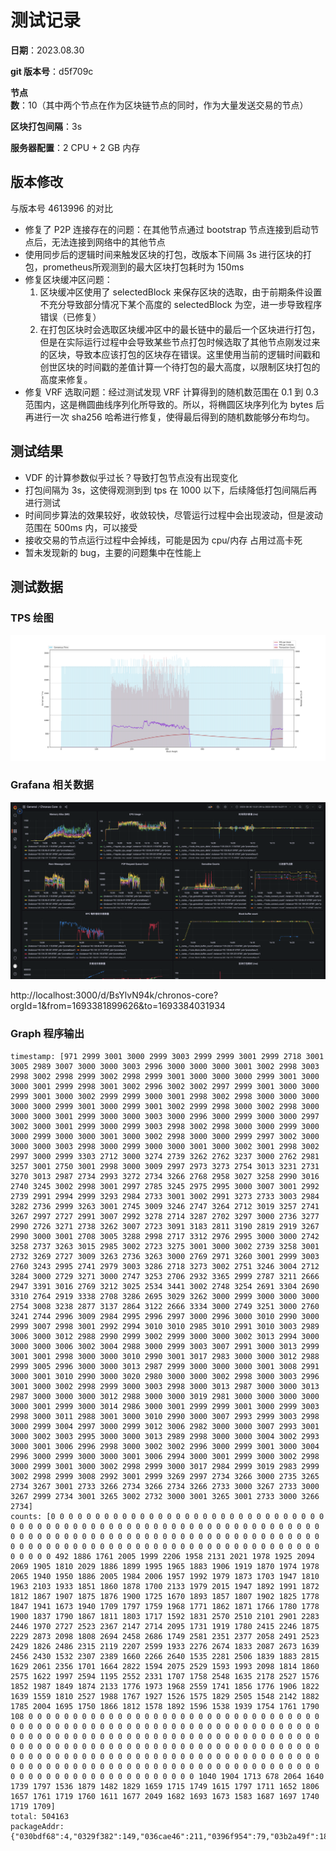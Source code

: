 # 测试记录

**日期**：2023.08.30

**git 版本号**：d5f709c

**节点数**：10（其中两个节点在作为区块链节点的同时，作为大量发送交易的节点）

**区块打包间隔**：3s

**服务器配置**：2 CPU + 2 GB 内存

## 版本修改

与版本号 4613996 的对比

* 修复了 P2P 连接存在的问题：在其他节点通过 bootstrap 节点连接到启动节点后，无法连接到网络中的其他节点
* 使用同步后的逻辑时间来触发区块的打包，改版本下间隔 3s 进行区块的打包，prometheus所观测到的最大区块打包耗时为 150ms
* 修复区块缓冲区问题：
    1. 区块缓冲区使用了 selectedBlock 来保存区块的选取，由于前期条件设置不充分导致部分情况下某个高度的 selectedBlock 为空，进一步导致程序错误（已修复）
    2. 在打包区块时会选取区块缓冲区中的最长链中的最后一个区块进行打包，但是在实际运行过程中会导致某些节点打包时候选取了其他节点刚发过来的区块，导致本应该打包的区块存在错误。这里使用当前的逻辑时间戳和创世区块的时间戳的差值计算一个待打包的最大高度，以限制区块打包的高度来修复。
* 修复 VRF 选取问题：经过测试发现 VRF 计算得到的随机数范围在 0.1 到 0.3 范围内，这是椭圆曲线序列化所导致的。所以，将椭圆区块序列化为 bytes 后再进行一次 sha256 哈希进行修复，使得最后得到的随机数能够分布均匀。

## 测试结果

* VDF 的计算参数似乎过长？导致打包节点没有出现变化
* 打包间隔为 3s，这使得观测到到 tps 在 1000 以下，后续降低打包间隔后再进行测试
* 时间同步算法的效果较好，收敛较快，尽管运行过程中会出现波动，但是波动范围在 500ms 内，可以接受
* 接收交易的节点运行过程中会掉线，可能是因为 cpu/内存 占用过高卡死
* 暂未发现新的 bug，主要的问题集中在性能上

## 测试数据

### TPS 绘图

![chronos_tps_1693384957](./assets/chronos_tps_1693384957.svg)

### Grafana 相关数据

![image-20230830164417305](./assets/image-20230830164417305.png)

http://localhost:3000/d/BsYlvN94k/chronos-core?orgId=1&from=1693381899626&to=1693384031934

### Graph 程序输出

```
timestamp: [971 2999 3001 3000 2999 3003 2999 2999 3001 2999 2718 3001 3005 2989 3007 3000 3000 3003 2996 3000 3000 3000 3001 3002 2998 3003 2998 3002 2998 2999 3002 2998 2999 3001 3000 3000 3000 2999 3001 3000 3000 3001 2999 2998 3001 3002 2996 3002 3002 2997 2999 3001 3000 3000 2999 3001 3000 3002 2999 2999 3000 3001 2998 3002 2998 3000 3000 3000 3000 3000 2999 3001 3000 2999 3001 3002 2999 2998 3000 3002 2998 3000 3000 3000 3001 2999 3000 3000 3003 3000 2996 3000 2999 3000 3000 2997 3002 3000 3001 2999 3000 2999 3003 2998 3002 2998 3000 3000 2999 3000 3000 2999 3000 3000 3001 3000 3002 2998 3000 3000 2999 2997 3002 3000 3000 3000 3003 2998 3000 2999 3000 3000 3001 3000 3002 3001 2998 3002 2997 3000 2999 3303 2712 3000 3274 2739 3262 2762 3237 3000 2762 2981 3257 3001 2750 3001 2998 3000 3009 2997 2973 3273 2754 3013 3231 2731 3270 3013 2987 2734 2993 3272 2734 3266 2768 2958 3027 3258 2990 3016 2740 3245 3002 2998 3001 2997 2785 3245 2975 2995 3000 3007 3001 2992 2739 2991 2994 2999 3293 2984 2733 3001 3002 2991 3273 2733 3003 2984 3282 2736 2999 3263 3001 2745 3009 3246 2747 3264 2712 3019 3257 2741 3267 2997 2727 2991 3007 2992 3278 2714 3287 2702 3297 3000 2736 3277 2990 2726 3271 2738 3262 3007 2723 3091 3183 2811 3190 2819 2919 3267 2990 3000 3001 2708 3005 3288 2998 2717 3312 2976 2995 3000 3000 2742 3258 2737 3263 3015 2985 3002 2723 3275 3001 3000 3002 2739 3258 3001 2732 3269 2727 3009 3263 2736 3263 3000 2769 2971 3260 3001 2999 3003 2760 3243 2995 2741 2979 3003 3286 2718 3273 3002 2751 3246 3004 2712 3284 3000 2729 3271 3000 2747 3253 2706 2932 3365 2999 2787 3211 2666 2947 3391 3016 2769 3212 3025 2534 3441 3002 2748 3254 2691 3304 2690 3310 2764 2919 3338 2708 3286 2695 3029 3262 3000 2999 3000 3000 3000 2754 3008 3238 2877 3137 2864 3122 2666 3334 3000 2749 3251 3000 2760 3241 2744 2996 3009 2984 2995 2996 2997 3000 2996 3000 3010 2990 3000 2999 3007 2998 3001 2992 2994 3010 3010 2985 3010 2991 3010 3003 2989 3006 3000 3012 2988 2990 2999 3002 2999 3000 3000 3002 3013 2994 3000 3000 3000 3006 3002 3004 2988 3000 2999 3003 3007 2991 3000 3013 2999 3001 3001 2998 3000 3000 3010 2990 3001 3017 2983 3000 3000 3012 2988 2999 3005 2996 3000 3000 3013 2987 2999 3000 3000 3000 3001 3008 2991 3000 3001 3010 2990 3000 3020 2980 3000 3000 3002 2998 3000 3003 2996 3001 3000 3002 2998 2999 3000 3003 2998 3000 3013 2987 3000 3000 3013 2987 3000 3000 3000 3012 2988 3000 3000 3019 2981 3000 3000 3000 3000 3000 3001 2999 3000 3014 2986 3000 3001 2999 2999 3001 3000 2999 3003 2998 3000 3011 2988 3001 3000 3010 2990 3000 3007 2993 2999 3003 2998 3000 2999 3004 2997 3000 2999 3012 3006 2982 3000 3000 3007 2993 3001 3000 3002 3003 2995 3000 3000 3013 2989 2998 3000 3000 3004 3002 2993 3000 3001 3006 2996 2998 3000 3002 3002 2996 3000 2999 3001 3000 3004 2996 3000 2999 3000 3000 3001 3006 2994 3000 3001 2999 3000 3002 2998 3000 2999 3001 3000 3002 2998 2999 3000 3017 2984 2999 3019 2983 2999 3002 2998 2999 3008 2992 3001 2999 3269 2997 2734 3266 3000 2735 3265 2734 3267 3001 2733 3266 2734 3266 2734 3266 2733 3000 3267 2733 3000 3267 2999 2734 3001 3265 3002 2732 3000 3001 3265 3001 2733 3000 3266 2734]
counts: [0 0 0 0 0 0 0 0 0 0 0 0 0 0 0 0 0 0 0 0 0 0 0 0 0 0 0 0 0 0 0 0 0 0 0 0 0 0 0 0 0 0 0 0 0 0 0 0 0 0 0 0 0 0 0 0 0 0 0 0 0 0 0 0 0 0 0 0 0 0 0 0 0 0 0 0 0 0 0 0 0 0 0 0 0 0 0 0 0 0 0 0 0 0 0 0 0 0 0 0 0 0 0 0 0 0 0 0 0 0 0 0 0 0 0 0 0 0 0 0 0 0 0 0 0 0 0 0 0 0 0 0 0 0 0 0 0 0 0 0 0 492 1886 1761 2005 1999 2206 1958 2131 2021 1978 1925 2094 2069 1905 1810 2029 1886 1899 1995 1965 1883 1906 1919 1870 1974 1978 2065 1940 1950 1886 2005 1984 2006 1957 1992 1979 1873 1703 1947 1810 1963 2103 1933 1851 1860 1878 1700 2133 1979 2015 1947 1892 1991 1872 1812 1867 1907 1875 1876 1900 1725 1670 1893 1857 1807 1902 1825 1778 1847 1941 1673 1940 1709 1797 1759 1968 1771 1862 1871 1766 1780 1778 1900 1837 1790 1867 1811 1803 1717 1592 1831 2570 2510 2101 2901 2283 2446 1970 2727 2523 2367 2147 2714 2095 1731 1919 1780 2415 2246 1875 2229 2873 2098 1808 2694 2458 2686 1749 2581 2351 2377 2058 2491 2523 2429 1826 2486 2315 2119 2207 2599 1933 2276 2674 1833 2087 2673 1639 2456 2430 1532 2307 2389 1660 2266 2640 1535 2281 2506 1839 1883 2815 1629 2061 2356 1701 1664 2822 1594 2075 2529 1593 1993 2098 1814 1860 2575 1622 1997 2594 1195 2552 2331 1707 1758 2548 1635 2178 2527 1576 1852 1987 1849 1874 2133 1776 1973 1968 2559 1741 1856 1776 1906 1822 1639 1559 1810 2527 1988 1767 1927 1526 1575 1829 2505 1548 2142 1882 1785 2004 1695 1750 1866 1812 1578 1892 1596 1538 1939 1754 1761 1790 108 0 0 0 0 0 0 0 0 0 0 0 0 0 0 0 0 0 0 0 0 0 0 0 0 0 0 0 0 0 0 0 0 0 0 0 0 0 0 0 0 0 0 0 0 0 0 0 0 0 0 0 0 0 0 0 0 0 0 0 0 0 0 0 0 0 0 0 0 0 0 0 0 0 0 0 0 0 0 0 0 0 0 0 0 0 0 0 0 0 0 0 0 0 0 0 0 0 0 0 0 0 0 0 0 0 0 0 0 0 0 0 0 0 0 0 0 0 0 0 0 0 0 0 0 0 0 0 0 0 0 0 0 0 0 0 0 0 0 0 0 0 0 0 0 0 0 0 0 0 0 0 0 0 0 0 0 0 0 0 0 0 0 0 0 0 0 0 0 0 0 0 0 0 0 0 0 0 0 0 0 0 0 0 0 0 0 0 0 0 0 0 0 0 0 0 0 0 0 0 0 0 0 0 0 0 0 0 0 0 0 0 0 0 0 0 0 0 0 0 0 0 0 0 0 0 0 0 0 0 1040 1904 1713 678 2064 1640 1739 1797 1536 1879 1482 1829 1659 1715 1749 1615 1797 1711 1652 1806 1657 1761 1719 1760 1611 1677 2049 1682 1693 1673 1583 1687 1697 1740 1719 1709]
total: 504163
packageAddr:  {"030bdf68":4,"0329f382":149,"036cae46":211,"0396f954":79,"03b2a49f":186}
```

